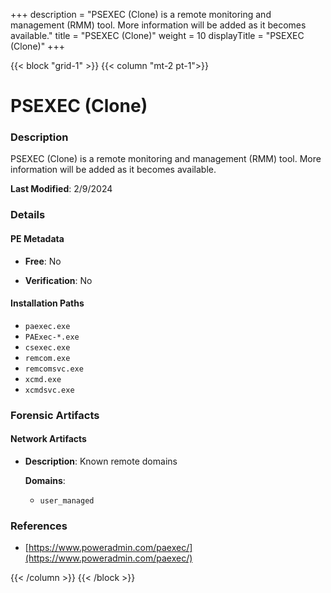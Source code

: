 +++
description = "PSEXEC (Clone) is a remote monitoring and management (RMM) tool. More information will be added as it becomes available."
title = "PSEXEC (Clone)"
weight = 10
displayTitle = "PSEXEC (Clone)"
+++


{{< block "grid-1" >}}
{{< column "mt-2 pt-1">}}

# PSEXEC (Clone)


### Description

PSEXEC (Clone) is a remote monitoring and management (RMM) tool. More information will be added as it becomes available.



**Last Modified**: 2/9/2024

### Details


#### PE Metadata


- **Free**: No

- **Verification**: No




#### Installation Paths
- `paexec.exe`
- `PAExec-*.exe`
- `csexec.exe `
- `remcom.exe`
- `remcomsvc.exe`
- `xcmd.exe`
- `xcmdsvc.exe`

### Forensic Artifacts




#### Network Artifacts

- **Description**: Known remote domains

  **Domains**:
    - `user_managed`





### References
- [https://www.poweradmin.com/paexec/](https://www.poweradmin.com/paexec/)



{{< /column >}}
{{< /block >}}
